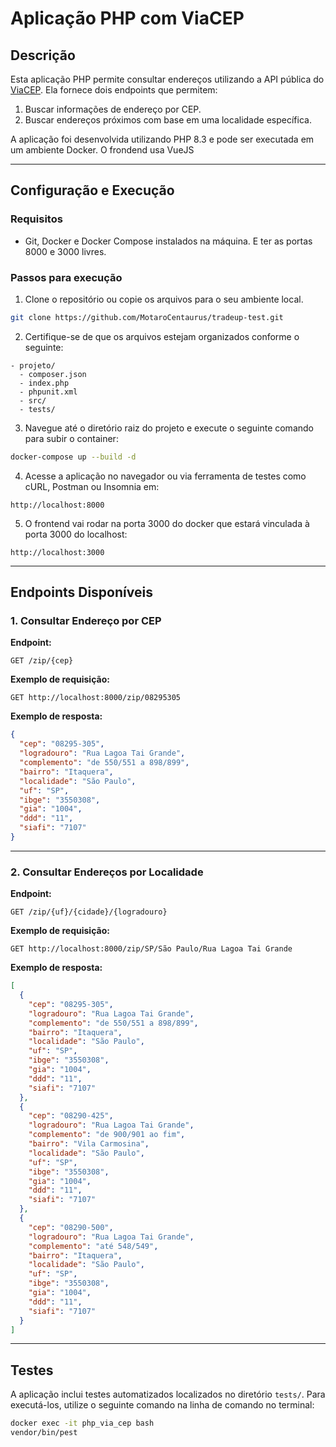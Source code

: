 # Aplicação PHP com ViaCEP

## Descrição

Esta aplicação PHP permite consultar endereços utilizando a API pública do [ViaCEP](https://viacep.com.br). Ela fornece dois endpoints que permitem:

1. Buscar informações de endereço por CEP.
2. Buscar endereços próximos com base em uma localidade específica.

A aplicação foi desenvolvida utilizando PHP 8.3 e pode ser executada em um ambiente Docker.
O frondend usa VueJS

---

## Configuração e Execução

### Requisitos
- Git, Docker e Docker Compose instalados na máquina. E ter as portas 8000 e 3000 livres.

### Passos para execução
1. Clone o repositório ou copie os arquivos para o seu ambiente local.
```bash
git clone https://github.com/MotaroCentaurus/tradeup-test.git
```

2. Certifique-se de que os arquivos estejam organizados conforme o seguinte:

```
- projeto/
  - composer.json
  - index.php
  - phpunit.xml
  - src/
  - tests/
```

3. Navegue até o diretório raiz do projeto e execute o seguinte comando para subir o container:

```bash
docker-compose up --build -d
```

4. Acesse a aplicação no navegador ou via ferramenta de testes como cURL, Postman ou Insomnia em:

```
http://localhost:8000
```

5. O frontend vai rodar na porta 3000 do docker que estará vinculada à porta 3000 do localhost:

```
http://localhost:3000
```

---

## Endpoints Disponíveis

### 1. Consultar Endereço por CEP

**Endpoint:**
```
GET /zip/{cep}
```

**Exemplo de requisição:**
```
GET http://localhost:8000/zip/08295305
```

**Exemplo de resposta:**
```json
{
  "cep": "08295-305",
  "logradouro": "Rua Lagoa Tai Grande",
  "complemento": "de 550/551 a 898/899",
  "bairro": "Itaquera",
  "localidade": "São Paulo",
  "uf": "SP",
  "ibge": "3550308",
  "gia": "1004",
  "ddd": "11",
  "siafi": "7107"
}
```

---

### 2. Consultar Endereços por Localidade

**Endpoint:**
```
GET /zip/{uf}/{cidade}/{logradouro}
```

**Exemplo de requisição:**
```
GET http://localhost:8000/zip/SP/São Paulo/Rua Lagoa Tai Grande
```

**Exemplo de resposta:**
```json
[
  {
    "cep": "08295-305",
    "logradouro": "Rua Lagoa Tai Grande",
    "complemento": "de 550/551 a 898/899",
    "bairro": "Itaquera",
    "localidade": "São Paulo",
    "uf": "SP",
    "ibge": "3550308",
    "gia": "1004",
    "ddd": "11",
    "siafi": "7107"
  },
  {
    "cep": "08290-425",
    "logradouro": "Rua Lagoa Tai Grande",
    "complemento": "de 900/901 ao fim",
    "bairro": "Vila Carmosina",
    "localidade": "São Paulo",
    "uf": "SP",
    "ibge": "3550308",
    "gia": "1004",
    "ddd": "11",
    "siafi": "7107"
  },
  {
    "cep": "08290-500",
    "logradouro": "Rua Lagoa Tai Grande",
    "complemento": "até 548/549",
    "bairro": "Itaquera",
    "localidade": "São Paulo",
    "uf": "SP",
    "ibge": "3550308",
    "gia": "1004",
    "ddd": "11",
    "siafi": "7107"
  }
]
```

---

## Testes

A aplicação inclui testes automatizados localizados no diretório `tests/`. Para executá-los, utilize o seguinte comando na linha de comando no terminal:

```bash
docker exec -it php_via_cep bash
vendor/bin/pest
```


